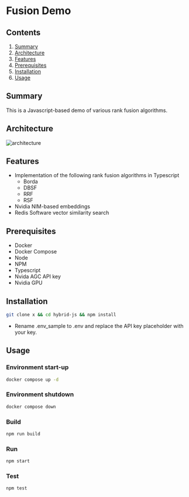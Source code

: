 # Fusion Demo

## Contents
1.  [Summary](#summary)
2.  [Architecture](#architecture)
3.  [Features](#features)
4.  [Prerequisites](#prerequisites)
5.  [Installation](#installation)
6.  [Usage](#usage)


## Summary <a name="summary"></a>
This is a Javascript-based demo of various rank fusion algorithms.  

## Architecture <a name="architecture"></a>
![architecture]()  

## Features <a name="features"></a>
- Implementation of the following rank fusion algorithms in Typescript
    - Borda
    - DBSF
    - RRF
    - RSF
- Nvidia NIM-based embeddings
- Redis Software vector similarity search

## Prerequisites <a name="prerequisites"></a>
- Docker
- Docker Compose
- Node
- NPM
- Typescript
- Nvida AGC API key
- Nvidia GPU

## Installation <a name="installation"></a>
```bash
git clone x && cd hybrid-js && npm install
```
- Rename .env_sample to .env and replace the API key placeholder with your key.

## Usage <a name="usage"></a>
### Environment start-up
```bash
docker compose up -d
```
### Environment shutdown
```bash
docker compose down
```
### Build
```bash
npm run build
```
### Run
```bash
npm start
```
### Test
```bash
npm test
```


